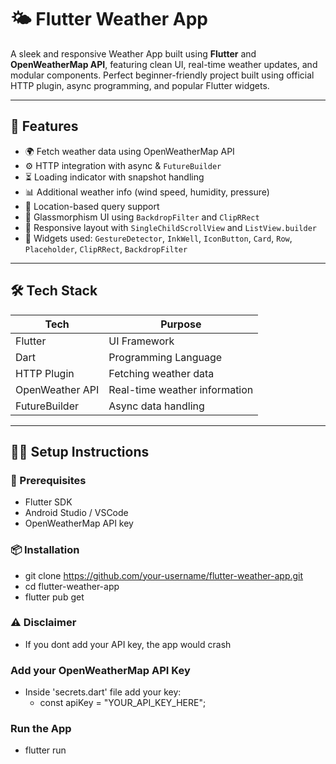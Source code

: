 # 🌤️ Flutter Weather App

A sleek and responsive Weather App built using **Flutter** and **OpenWeatherMap API**, featuring clean UI, real-time weather updates, and modular components. Perfect beginner-friendly project built using official HTTP plugin, async programming, and popular Flutter widgets.

---

## 🚀 Features

- 🌍 Fetch weather data using OpenWeatherMap API
- ⚙️ HTTP integration with async & `FutureBuilder`
- ⏳ Loading indicator with snapshot handling
- 📊 Additional weather info (wind speed, humidity, pressure)
- 🧭 Location-based query support
- 🎨 Glassmorphism UI using `BackdropFilter` and `ClipRRect`
- 📱 Responsive layout with `SingleChildScrollView` and `ListView.builder`
- 🧱 Widgets used: `GestureDetector`, `InkWell`, `IconButton`, `Card`, `Row`, `Placeholder`, `ClipRRect`, `BackdropFilter`

---

## 🛠️ Tech Stack

| Tech          | Purpose                          |
|---------------|----------------------------------|
| Flutter       | UI Framework                     |
| Dart          | Programming Language             |
| HTTP Plugin   | Fetching weather data            |
| OpenWeather API | Real-time weather information  |
| FutureBuilder | Async data handling              |

---

## 🧑‍💻 Setup Instructions

### 🔧 Prerequisites
- Flutter SDK
- Android Studio / VSCode
- OpenWeatherMap API key

### 📦 Installation
- git clone https://github.com/your-username/flutter-weather-app.git
- cd flutter-weather-app
- flutter pub get

### ⚠️ Disclaimer
- If you dont add your API key, the app would crash

### Add your OpenWeatherMap API Key
* Inside 'secrets.dart' file add your key:
    - const apiKey = "YOUR_API_KEY_HERE";

### Run the App
- flutter run

